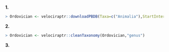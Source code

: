 **1.**
````R
> Ordovician <- velociraptr::downloadPBDB(Taxa=c("Animalia"),StartInterval="Ordovician",StopInterval="Ordovician")
````

**2.**
````R
> Ordovician <- velociraptr::cleanTaxonomy(Ordovician,"genus")
````

**3.**
